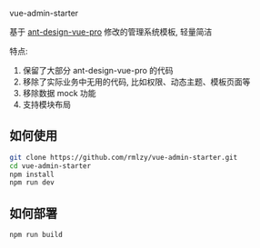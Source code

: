 vue-admin-starter

基于 [ant-design-vue-pro](https://github.com/vueComponent/ant-design-vue-pro) 修改的管理系统模板, 轻量简洁

特点:
1. 保留了大部分 ant-design-vue-pro 的代码
2. 移除了实际业务中无用的代码, 比如权限、动态主题、模板页面等
3. 移除数据 mock 功能
4. 支持模块布局

## 如何使用

```bash
git clone https://github.com/rmlzy/vue-admin-starter.git
cd vue-admin-starter
npm install
npm run dev
```

## 如何部署

```bash
npm run build
```